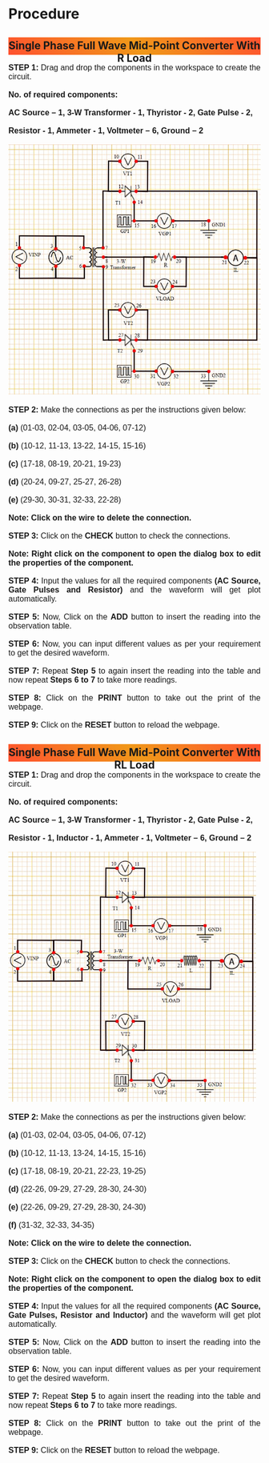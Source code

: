 # Procedure
<h2 style="background-image: linear-gradient( 45deg, #ff512f 0%, #f09819 51%, #ff512f 100% );text-align:center;height: 31px; padding-top: 4px;"> Single Phase Full Wave Mid-Point Converter With R Load </h2>

<div style="font-family: 'Nunito Sans', sans-serif; font-size: 16px;text-align: justify;">
<b>STEP 1:</b> Drag and drop the components in the workspace to create the circuit.<br /><br />
<b>No. of required components: </b><br /><br />
<b>AC Source – 1, 3-W Transformer - 1, Thyristor - 2, Gate Pulse - 2,</b><br /><br />
<b> Resistor - 1, Ammeter - 1, Voltmeter – 6, Ground – 2 </b><br />  <br />
<img src="images\Rload.jpg" height="500px" alt=""></br></br>
<b>STEP 2:</b> Make the connections as per the instructions given below:<br /><br />
<b>(a)</b> (01-03, 02-04, 03-05, 04-06, 07-12)<br /><br />
<b>(b)</b> (10-12, 11-13, 13-22, 14-15, 15-16)<br /><br />
<b>(c)</b> (17-18, 08-19, 20-21, 19-23)<br /><br />
<b>(d)</b> (20-24, 09-27, 25-27, 26-28)<br /><br />
<b>(e)</b> (29-30, 30-31, 32-33, 22-28)<br /><br />
<b>Note: Click on the wire to delete the connection.</b><br /><br />
<b>STEP 3:</b> Click on the <b>CHECK</b> button to check the connections.<br /><br />
<b>Note: Right click on the component to open the dialog box to edit the properties of the component.</b><br /><br />
<b>STEP 4:</b> Input the values for all the required components <b>(AC Source, Gate Pulses and Resistor)</b> and the waveform will get plot automatically.<br /><br />
<b>STEP 5:</b> Now, Click on the <b>ADD</b> button to insert the reading into the observation table.<br /><br />
<b>STEP 6:</b> Now, you can input different values as per your requirement to get the desired waveform.<br /><br />
<b>STEP 7:</b> Repeat <b>Step 5</b> to again insert the reading into the table and now repeat <b>Steps 6 to 7</b> to take more readings.<br /><br />
<b>STEP 8:</b> Click on the <b>PRINT</b> button to take out the print of the webpage.<br /><br />
<b>STEP 9:</b> Click on the <b>RESET</b> button to reload the webpage.</br></div>

<h2 style="background-image: linear-gradient( 45deg, #ff512f 0%, #f09819 51%, #ff512f 100% );text-align:center;height: 31px; padding-top: 4px;"> Single Phase Full Wave Mid-Point Converter With RL Load </h2>

<div style="font-family: 'Nunito Sans', sans-serif; font-size: 16px;text-align: justify;">
<b>STEP 1:</b> Drag and drop the components in the workspace to create the circuit.<br /><br />
<b>No. of required components: </b><br /><br />
<b>AC Source – 1, 3-W Transformer - 1, Thyristor - 2, Gate Pulse - 2,</b><br /><br />
<b>Resistor - 1, Inductor - 1, Ammeter - 1, Voltmeter – 6, Ground – 2 </b><br />  <br />
<img src="images\Rlload.Jpg" height="500px" alt=""></br></br>
<b>STEP 2:</b> Make the connections as per the instructions given below:<br /><br />
<b>(a)</b> (01-03, 02-04, 03-05, 04-06, 07-12)<br /><br />
<b>(b)</b> (10-12, 11-13, 13-24, 14-15, 15-16)<br /><br />
<b>(c)</b> (17-18, 08-19, 20-21, 22-23, 19-25)<br /><br />
<b>(d)</b> (22-26, 09-29, 27-29, 28-30, 24-30)<br /><br />
<b>(e)</b> (22-26, 09-29, 27-29, 28-30, 24-30)<br /><br />
<b>(f)</b> (31-32, 32-33, 34-35)<br /><br />
<b>Note: Click on the wire to delete the connection.</b><br /><br />
<b>STEP 3:</b> Click on the <b>CHECK</b> button to check the connections.<br /><br />
<b>Note: Right click on the component to open the dialog box to edit the properties of the component.</b><br /><br />
<b>STEP 4:</b> Input the values for all the required components <b>(AC Source, Gate Pulses, Resistor and Inductor)</b> and the waveform will get plot automatically.<br /><br />
<b>STEP 5:</b> Now, Click on the <b>ADD</b> button to insert the reading into the observation table.<br /><br />
<b>STEP 6:</b> Now, you can input different values as per your requirement to get the desired waveform.<br /><br />
<b>STEP 7:</b> Repeat <b>Step 5</b> to again insert the reading into the table and now repeat <b>Steps 6 to 7</b> to take more readings.<br /><br />
<b>STEP 8:</b> Click on the <b>PRINT</b> button to take out the print of the webpage.<br /><br />
<b>STEP 9:</b> Click on the <b>RESET</b> button to reload the webpage.</br></div>

